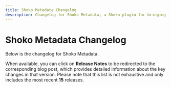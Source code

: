 ```yaml
---
title: Shoko Metadata Changelog
description: Changelog for Shoko Metadata, a Shoko plugin for bringing your anime collection to Plex.
---
```


# Shoko Metadata Changelog

Below is the changelog for Shoko Metadata.

When available, you can click on **Release Notes** to be redirected to the
corresponding blog post, which provides detailed information about the key changes in that version. Please note that
this list is not exhaustive and only includes the most recent **15** releases.

<Changelog filename="shokoMetadata" />
